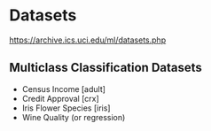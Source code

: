 # Datasets
https://archive.ics.uci.edu/ml/datasets.php

## Multiclass Classification Datasets
- Census Income [adult]
- Credit Approval [crx]
- Iris Flower Species [iris]
- Wine Quality (or regression)
